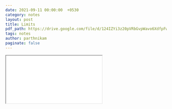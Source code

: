 ```yaml
---
date: 2021-09-11 00:00:00  +0530
category: notes
layout: post
title: Limits
pdf_path: https://drive.google.com/file/d/124IZYi3z20pVRbGvpWavo6XdfpFwJMFB/preview?usp=sharing
tags: notes
author: parthnikam
paginate: false
---
```


<iframe class="embed-pdf" src="{{ page.pdf_path }}#toolbar=0" seamless="seamless" scrolling="no" style="overflow:hidden"></iframe>
